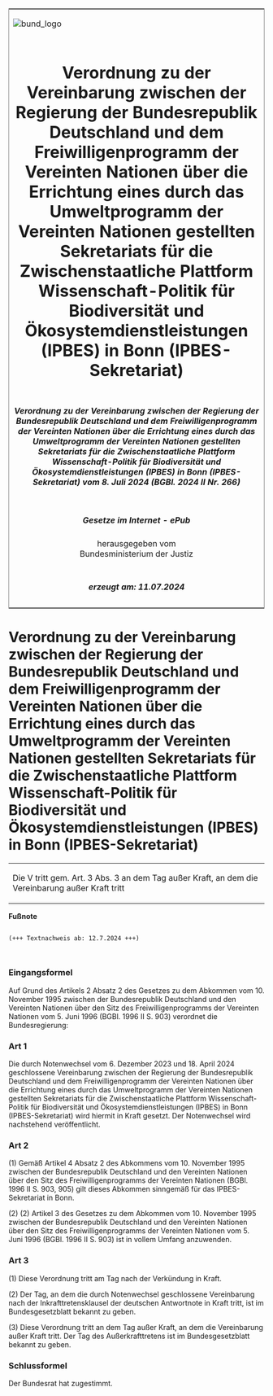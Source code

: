 <span id="DECKBLATT.html"></span>

<table border="0" frame="border" width="100%">

<tr valign="top">

<td align="left">

![bund\_logo](BfJ_2021_Web_de_de.gif)

</td>

<td align="right">

 

</td>

</tr>

<tr align="center" valign="middle">

<td colspan="2">

# Verordnung zu der Vereinbarung zwischen der Regierung der Bundesrepublik Deutschland und dem Freiwilligenprogramm der Vereinten Nationen über die Errichtung eines durch das Umweltprogramm der Vereinten Nationen gestellten Sekretariats für die Zwischenstaatliche Plattform Wissenschaft-Politik für Biodiversität und Ökosystemdienstleistungen (IPBES) in Bonn (IPBES-Sekretariat)

</td>

</tr>

<tr align="center" valign="middle">

<td colspan="2">

##### Verordnung zu der Vereinbarung zwischen der Regierung der Bundesrepublik Deutschland und dem Freiwilligenprogramm der Vereinten Nationen über die Errichtung eines durch das Umweltprogramm der Vereinten Nationen gestellten Sekretariats für die Zwischenstaatliche Plattform Wissenschaft-Politik für Biodiversität und Ökosystemdienstleistungen (IPBES) in Bonn (IPBES-Sekretariat) vom 8. Juli 2024 (BGBl. 2024 II Nr. 266)

</td>

</tr>

<tr align="center" valign="middle">

<td colspan="2">

  
  

##### Gesetze im Internet - ePub  
  
herausgegeben vom  
Bundesministerium der Justiz

</td>

</tr>

<tr align="center" valign="bottom">

<td colspan="2">

  
  

##### erzeugt am: 11.07.2024

</td>

</tr>

</table>

<span id="BJNR10A0O0024.html"></span>

# Verordnung zu der Vereinbarung zwischen der Regierung der Bundesrepublik Deutschland und dem Freiwilligenprogramm der Vereinten Nationen über die Errichtung eines durch das Umweltprogramm der Vereinten Nationen gestellten Sekretariats für die Zwischenstaatliche Plattform Wissenschaft-Politik für Biodiversität und Ökosystemdienstleistungen (IPBES) in Bonn (IPBES-Sekretariat)

<div>

<div class="jnhtml">

<table width="100%">

<colgroup>

<col width="10%">

</col>

<col width="90%">

</col>

</colgroup>

<tr>

<td class="StandkommentarAufh" colspan="2">

Die V tritt gem. Art. 3 Abs. 3 an dem Tag außer Kraft, an dem die
Vereinbarung außer Kraft tritt

</div>

</div>

</td>

</tr>

</table>

</div>

</div>

<div>

  
**Fußnote**

<div class="jnhtml">

<div>

<div class="jurAbsatz">

  

``` 
 
(+++ Textnachweis ab: 12.7.2024 +++)

 
```

</div>

</div>

</div>

</div>

<span id="BJNR10A0O0024BJNE000100000.html"></span>

### Eingangsformel  

<div>

<div class="jnhtml">

<div>

<div class="jurAbsatz">

Auf Grund des Artikels 2 Absatz 2 des Gesetzes zu dem Abkommen vom 10.
November 1995 zwischen der Bundesrepublik Deutschland und den Vereinten
Nationen über den Sitz des Freiwilligenprogramms der Vereinten Nationen
vom 5. Juni 1996 (BGBl. 1996 II S. 903) verordnet die Bundesregierung:

</div>

</div>

</div>

</div>

<span id="BJNR10A0O0024BJNE000200000.html"></span>

### Art 1  

<div>

<div class="jnhtml">

<div>

<div class="jurAbsatz">

Die durch Notenwechsel vom 6. Dezember 2023 und 18. April 2024
geschlossene Vereinbarung zwischen der Regierung der Bundesrepublik
Deutschland und dem Freiwilligenprogramm der Vereinten Nationen über die
Errichtung eines durch das Umweltprogramm der Vereinten Nationen
gestellten Sekretariats für die Zwischenstaatliche Plattform
Wissenschaft-Politik für Biodiversität und Ökosystemdienstleistungen
(IPBES) in Bonn (IPBES-Sekretariat) wird hiermit in Kraft gesetzt. Der
Notenwechsel wird nachstehend veröffentlicht.

</div>

</div>

</div>

</div>

<span id="BJNR10A0O0024BJNE000300000.html"></span>

### Art 2  

<div>

<div class="jnhtml">

<div>

<div class="jurAbsatz">

(1) Gemäß Artikel 4 Absatz 2 des Abkommens vom 10. November 1995
zwischen der Bundesrepublik Deutschland und den Vereinten Nationen über
den Sitz des Freiwilligenprogramms der Vereinten Nationen (BGBl. 1996 II
S. 903, 905) gilt dieses Abkommen sinngemäß für das IPBES-Sekretariat in
Bonn.

</div>

<div class="jurAbsatz">

(2) (2) Artikel 3 des Gesetzes zu dem Abkommen vom 10. November 1995
zwischen der Bundesrepublik Deutschland und den Vereinten Nationen über
den Sitz des Freiwilligenprogramms der Vereinten Nationen vom 5. Juni
1996 (BGBl. 1996 II S. 903) ist in vollem Umfang anzuwenden.

</div>

</div>

</div>

</div>

<span id="BJNR10A0O0024BJNE000400000.html"></span>

### Art 3  

<div>

<div class="jnhtml">

<div>

<div class="jurAbsatz">

(1) Diese Verordnung tritt am Tag nach der Verkündung in Kraft.

</div>

<div class="jurAbsatz">

(2) Der Tag, an dem die durch Notenwechsel geschlossene Vereinbarung
nach der Inkrafttretensklausel der deutschen Antwortnote in Kraft tritt,
ist im Bundesgesetzblatt bekannt zu geben.

</div>

<div class="jurAbsatz">

(3) Diese Verordnung tritt an dem Tag außer Kraft, an dem die
Vereinbarung außer Kraft tritt. Der Tag des Außerkrafttretens ist im
Bundesgesetzblatt bekannt zu geben.

</div>

</div>

</div>

</div>

<span id="BJNR10A0O0024BJNE000500000.html"></span>

### Schlussformel  

<div>

<div class="jnhtml">

<div>

<div class="jurAbsatz">

Der Bundesrat hat zugestimmt.

</div>

</div>

</div>

</div>
